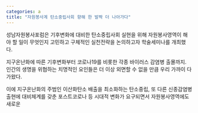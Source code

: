```yaml
---
categories: a
title: "자원봉사계 탄소중립사회 향해 한 발짝 더 나아가다"
---
```

성남자원봉사포럼은 기후변화에 대비한 탄소중립사회 실현을 위해 자원봉사영역이 해야 할 일이 무엇인지 고민하고 구체적인 실천전략을 논의하고자 학술세미나를 개최했다.&nbsp;



지구온난화에 따른 기후변화부터 코로나19를 비롯한 각종 바이러스 감염병 출몰까지. 인간의 생명을 위협하는 치명적인 요인들은 더 이상 외면할 수 없을 만큼 우리 가까이 다가왔다.

이에 지구온난화의 주범인 이산화탄소 배출을 최소화하는 탄소중립, 또 다른 신종감염병 출현에 대비체계를 갖춘 포스트코로나 등&nbsp;시대적 변화가 요구되면서 자원봉사영역에도 새로운 